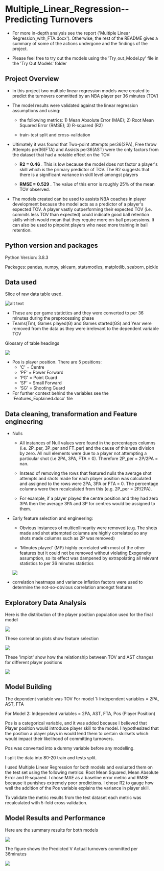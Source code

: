 # Multiple_Linear_Regression-- Predicting Turnovers 

- For more in-depth analysis see the report ('Multiple Linear Regression_with_FTA.docx'). Otherwise, the rest of the README gives a summary of some of the actions undergone and the findings of the project. 

- Please feel free to try out the models using the 'Try_out_Model.py' file in the 'Try Out Models' folder

## Project Overview
 - In this project two multiple linear regression models were created to predict the turnovers committed by an NBA player per 36 minutes (TOV)
 
 - The model results were validated against the linear regression assumptions and using: 
        
      - the following metrics: 1) Mean Absolute Error (MAE); 2) Root Mean Squared Error (RMSE); 3) R-squared (R2)
        
      - train-test split and cross-validation 
        
 - Ultimately it was found that Two-point attempts per36(2PA), Free throw Attempts per36(FTA) and Assists per36(AST) were the only factors from the dataset that had a notable effect on the TOV:
 
      - **R2 = 0.46** . This is low because the model does not factor a player's skill which is the primary predictor of TOV. The R2 suggests that there is a significant variance in skill level amongst players  
        
      - **RMSE = 0.529** . The value of this error is roughly 25% of the mean TOV observed. 

- The models created can be used to assists NBA coaches in player development because the model acts as a predictor of a player's expected TOV. A player vastly outperforming their expected TOV (i.e. commits less TOV than expected) could indicate good ball retention skills which would mean that they require more on-ball possessions. It can also be used to pinpoint players who need more training in ball retention. 


## Python version and packages 
Python Version: 3.8.3

Packages: pandas, numpy, sklearn, statsmodles, matplotlib, seaborn, pickle

## Data used 

Slice of raw data table used. 

![alt text](https://github.com/favourumeh/Multiple_Linear_Regression---Predicting-Turnovers-/blob/main/Images/slice%20of%20data.png)

 - These are per game statictics and they were converted to per 36 minutes during the preprocessing phase 
 - Teams(Tm), Games played(G) and Games started(GS) and Year were removed from the data as they were irrelevant to the dependent variable TOV

Glossary of table headings

 ![](https://github.com/favourumeh/Identifying-Player-Position/blob/main/images%20dump/feature%20definitions.png)
 
 - Pos is  player position. There are 5 positions: 
    - 'C' = Centre
    - 'PF' = Power Forward
    - 'PG' = Point Guard
    - 'SF' = Small Forward
    - 'SG' = Shooting Guard
- For further context behind the variables see the 'Features_Explained.docx' file 

## Data cleaning, transformation and Feature engineering
- Nulls

    - All instances of Null values were found in the percentages columns (i.e. 2P_per, 3P_per and FT_per) and the cause of this was division by zero. All null elements were due to a player not attempting a particular shot (i.e 2PA, 3PA, FTA = 0). Therefore 2P_per = 2P/2PA = nan.  
    
    - Instead of removing the rows that featured nulls the average shot attempts and shots made for each player position was calculated and assigned to the rows were 2PA, 3PA or FTA = 0. The percentage columns were then recalculated from this (e.g. 2P_per = 2P/2PA). 
    
    - For example, if a player played the centre position and they had zero 3PA  then the average 3PA and 3P for centres would be assigned to them.
    
- Early feature selection and engineering:

    - Obvious instances of multicollinearity were removed (e.g. The shots made and shot attempted columns are highly correlated so any shots made columns such as 2P was removed)
    
    - 'Minutes played' (MP) highly correlated with most of the other features but it could not be removed without violating Exogeneity assumption, so its effect was dampened by extrapolating all relevant statistics to per 36 minutes statistics 
    
    ![](https://github.com/favourumeh/Multiple_Linear_Regression---Predicting-Turnovers-/blob/main/Images/Feature%20engineering%20and%20selection.png)
    
- correlation heatmaps and variance inflation factors were used to determine the not-so-obvious correlation amongst features 

## Exploratory Data Analysis
Here is the distribution of the player position population used for the final model

![](https://github.com/favourumeh/Multiple_Linear_Regression---Predicting-Turnovers-/blob/main/Images/Bar%20chart%20for%20player%20position%20population.png)

These correlation plots show feature selection

![](https://github.com/favourumeh/Multiple_Linear_Regression---Predicting-Turnovers-/blob/main/Images/Correlation%20plot.png)

These 'lmplot' show how the relationship between TOV and AST changes for different player positions

![](https://github.com/favourumeh/Multiple_Linear_Regression---Predicting-Turnovers-/blob/main/Images/lmplot%20for%20TOV%20v%20AST.png)

## Model Building 
The dependent variable was TOV
For model 1: Independent variables = 2PA, AST, FTA

For Model 2: Independent variables = 2PA, AST, FTA, Pos (Player Position)

Pos is a categorical variable, and it was added because I believed that Player position would introduce player skill to the model. I hypothesized that the position a player plays in would lend them to certain skillsets which would impact their likelihood of committing turnovers. 

Pos was converted into a dummy variable before any modelling.

I split the data into 80-20 train and tests split. 

I used Multiple Linear Regression for both models and evaluated them on the test set using the following metrics: Root Mean Squared, Mean Absolute Error and R-squared. I chose MAE as a baseline error metric and RMSE because it punishes extremely poor predictions. I chose R2 to gauge how well the addition of the Pos variable explains the variance in player skill.  

To validate the metric results from the test dataset each metric was recalculated with 5-fold cross validation. 


## Model Results and Performance 
Here are the summary results for both models 

![](https://github.com/favourumeh/Multiple_Linear_Regression---Predicting-Turnovers-/blob/main/Images/Model%20Summary%20result.png)

The figure shows the Predicted V Actual turnovers committed per 36minutes 

![](https://github.com/favourumeh/Multiple_Linear_Regression---Predicting-Turnovers-/blob/main/Images/Model%201--%20Predicted%20V%20Actual%20TOV.png)

